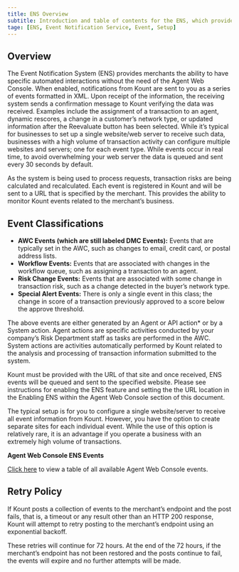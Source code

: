 ```yaml
--- 
title: ENS Overview
subtitle: Introduction and table of contents for the ENS, which provides merchants with the ability to have specific automated interactions without the need of the Agent Web Console.
tage: [ENS, Event Notification Service, Event, Setup]
---
```


## Overview 
The Event Notification System (ENS) provides merchants the ability to have specific automated interactions without the need of the Agent Web Console. When enabled, notifications from Kount are sent to you as a series of events formatted in XML. Upon receipt of the information, the receiving system sends a confirmation message to Kount verifying the data was received. Examples include the assignment of a transaction to an agent, dynamic rescores, a change in a customer’s network type, or updated information after the Reevaluate button has been selected. While it’s typical for businesses to set up a single website/web server to receive such data, businesses with a high volume of transaction activity can configure multiple websites and servers; one for each event type. While events occur in real time, to avoid overwhelming your web server the data is queued and sent every 30 seconds by default.

As the system is being used to process requests, transaction risks are being calculated and recalculated. Each event is registered in Kount and will be sent to a URL that is specified by the merchant. This provides the ability to monitor Kount events related to the merchant’s business.

## Event Classifications

* **AWC Events (which are still labeled DMC Events):** Events that are typically set in the AWC, such as changes to email, credit card, or postal address lists.
* **Workflow Events:**  Events that are associated with changes in the workflow queue, such as assigning a transaction to an agent.
* **Risk Change Events:** Events that are associated with some change in transaction risk, such as a change detected in the buyer’s network type.
* **Special Alert Events:** There is only a single event in this class; the change in score of a transaction previously approved to a score below the approve threshold.

The above events are either generated by an Agent or API action* or by a System action. Agent actions are specific activities conducted by your company’s Risk Department staff as tasks are performed in the AWC. System actions are activities automatically performed by Kount related to the analysis and processing of transaction information submitted to the system.

Kount must be provided with the URL of that site and once received, ENS events will be queued and sent to the specified website. Please see instructions for enabling the ENS feature and setting the the URL location in the Enabling ENS within the Agent Web Console section of this document.

The typical setup is for you to configure a single website/server to receive all event information from Kount. However, you have the option to create separate sites for each individual event. While the use of this option is relatively rare, it is an advantage if you operate a business with an extremely high volume of transactions.

**Agent Web Console ENS Events**

<a href="https://kount.my.salesforce.com/sfc/p/#36000000b56U/a/36000000Q0vQ/Fgjn_Hv2wM70AJa3X81L5ysEDvXtP4pt7PGXqDNsxQ0">Click here</a> to view a table of all available Agent Web Console events.


## Retry Policy 

If Kount posts a collection of events to the merchant’s endpoint and the post fails, that is, a timeout or any result other than an HTTP 200 response, Kount will attempt to retry posting to the merchant’s endpoint using an exponential backoff.

These retries will continue for 72 hours. At the end of the 72 hours, if the merchant’s endpoint has not been restored and the posts continue to fail, the events will expire and no further attempts will be made.
